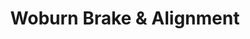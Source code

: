 ---
title: "Woburn Brake & Alignment"
url: /woburn/woburn-brake-und-alignment/
shop: Autowerkstatt
---